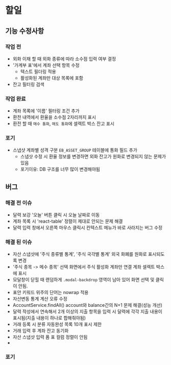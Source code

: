 # 할일

## 기능 수정사항

### 작업 전
- 외화 이채 할 때 외화 종류에 따라 소수점 입력 여부 결정
- '가계부 표'에서 계좌 선택 항목 수정
  - 텍스트 필더링 적용
  - 활성화된 계좌만 대상 목록에 포함
- 잔고 필터링 검색

### 작업 완료
- 계좌 목록에 '이름' 필터링 조건 추가
- 환전 내역에서 환율을 소수점 2자리까지 표시
- 환전 할 때 `매수 통화`, `매도 통화`에 셀렉트 박스 잔고 표시

### 포기
- 스냅샷 계좌별 성격 구분 `EB_ASSET_GROUP` 테이블에 통화 필드 추가
  - 스냅샷 수정 시 환율 정보를 변경하면 외화 잔고가 원화로 변경되지 않는 문제가 있음
  - 포기이유: DB 구조를 너무 많이 변경해야됨   

## 버그 
### 해결 전 이슈
- 달력 보강 '오늘' 버튼 클릭 시 오늘 날짜로 이동
- 계좌 목록 시 'react-table' 정렬이 제대로 안되는 문제 해결 
- 달력 입력 창에서 오른쪽 마우스 클릭시 컨텍스트 메뉴가 바로 사라지는 버그 수정  

### 해결 된 이슈
- 자산 스냅샷에 '주식 종류별 통계', '주식 국각별 통계' 외국 화폐를 원화로 표시되도록 변경
- '주식 종목 -> 메수 종목' 선택 화면에서 주식 활성화 계좌만 연결 계좌 셀렉트 박스에 표시
- 모달창이 닫힐 때 랜덤하게 `.modal-backdrop` 영역이 남아 있어 화면 선택 및 클릭이 안됨.
- 표안 키워드 위주의 단어는 nowrap 적용
- 자산변동 통계 계산 오류 수정
- AccountService.findAll() account와 balance간의 N+1 문제 해결(성능 개선)
- 달력 작성에서 연속해서 2개 이상의 지출 항목을 입력 시 달력에 각각 지출 내용이 표시됨(지출 내용이 하나로 합해줘야됨)
- 거래 등록 시 분류 자동완성 목록 10개 표시 제한
- 거래 입력 후 계좌 잔고 동기화
- 자산 스냅샷 입력 폼 표 컬럼 정렬이 안됨
- 

### 포기
